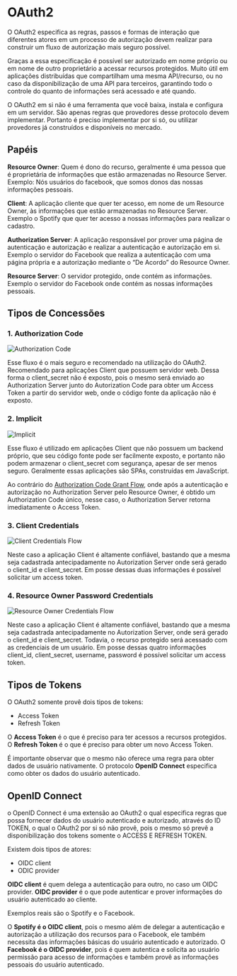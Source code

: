 # OAuth2

O OAuth2 especifica as regras, passos e formas de interação que diferentes atores em um processo de autorização devem realizar para construir um fluxo de autorização mais seguro possível.

Graças a essa especificação é possível ser autorizado em nome próprio ou em nome de outro proprietário a acessar recursos protegidos. Muito útil em aplicações distribuídas que compartilham uma mesma API/recurso, ou no caso da disponibilização de uma API para terceiros, garantindo todo o controle do quanto de informações será acessado e até quando.

O OAuth2 em si não é uma ferramenta que você baixa, instala e configura em um servidor. São apenas regras que provedores desse protocolo devem implementar. Portanto é preciso implementar por si só, ou utilizar provedores já construídos e disponíveis no mercado.

## Papéis

**Resource Owner**: Quem é dono do recurso, geralmente é uma pessoa que é proprietária de informações que estão armazenadas no Resource Server. Exemplo: Nós usuários do facebook, que somos donos das nossas informações pessoais.

**Client**: A aplicação cliente que quer ter acesso, em nome de um Resource Owner, às informações que estão armazenadas no Resource Server. Exemplo o Spotify que quer ter acesso a nossas informações para realizar o cadastro.

**Authorization Server**: A aplicação responsável por prover uma página de autenticação e autorização e realizar a autenticação e autorização em si. Exemplo o servidor do Facebook que realiza a autenticação com uma página própria e a autorização mediante o “De Acordo” do Resource Owner.

**Resource Server**: O servidor protegido, onde contém as informações. Exemplo o servidor do Facebook onde contém as nossas informações pessoais.

## Tipos de Concessões

### 1. Authorization Code <a href="authorization_code_grant_flow"></a>

![Authorization Code](/authorization_code.png)

Esse fluxo é o mais seguro e recomendado na utilização do OAuth2. Recomendado para aplicações Client que possuem servidor web. Dessa forma o client_secret não é exposto, pois o mesmo será enviado ao Authorization Server junto do Autorization Code para obter um Access Token a partir do servidor web, onde o código fonte da aplicação não é exposto.

### 2. Implicit

![Implicit](/implicit_grant_flow.png)

Esse fluxo é utilizado em aplicações Client que não possuem um backend próprio, que seu código fonte pode ser facilmente exposto, e portanto não podem armazenar o client_secret com segurança, apesar de ser menos seguro. Geralmente essas aplicações são SPAs, construídas em JavaScript. 

Ao contrário do [Authorization Code Grant Flow](#authorization_code_grant_flow), onde após a autenticação e autorização no Authorization Server pelo Resource Owner, é obtido um Authorization Code único, nesse caso, o Authorization Server retorna imediatamente o Access Token.

### 3. Client Credentials

![Client Credentials Flow](/client_credentials.png)

Neste caso a aplicação Client é altamente confiável, bastando que a mesma seja cadastrada antecipadamente no Autorization Server onde será gerado o client_id e client_secret. Em posse dessas duas informações é possível solicitar um access token.

### 4. Resource Owner Password Credentials

![Resource Owner Credentials Flow](/resource_owner_password_credentials.png)

Neste caso a aplicação Client é altamente confiável, bastando que a mesma seja cadastrada antecipadamente no Autorization Server, onde será gerado o client_id e client_secret. Todavia, o recurso protegido será acessado com as credenciais de um usuário. Em posse dessas quatro informações client_id, client_secret, username, password é possível solicitar um access token.


## Tipos de Tokens

O OAuth2 somente provê dois tipos de tokens:

- Access Token
- Refresh Token

O **Access Token** é o que é preciso para ter acessos a recursos protegidos.  
O **Refresh Token** é o que é preciso para obter um novo Access Token.

É importante observar que o mesmo não oferece uma regra para obter dados de usuário nativamente. O protocolo **OpenID Connect** especifica como obter os dados do usuário autenticado.

## OpenID Connect

o OpenID Connect é uma extensão ao OAuth2 o qual especifica regras que possa fornecer dados do usuário autenticado e autorizado, através do ID TOKEN, o qual o OAuth2 por si só não provê, pois o mesmo só prevê a disponibilização dos tokens  somente o ACCESS E REFRESH TOKEN.

Existem dois tipos de atores:

- OIDC client
- ODIC provider

**OIDC client** é quem delega a autenticação para outro, no caso um OIDC provider.
**OIDC provider** é o que pode autenticar e prover informações do usuário autenticado ao cliente.

Exemplos reais são o Spotify e o Facebook.  

O __Spotify é o OIDC client__, pois o mesmo além de delegar a autenticação e autorização a utilização dos recursos para o Facebook, ele também necessita das informações básicas do usuário autenticado e autorizado.
O __Facebook é o OIDC provider__, pois é quem autentica e solicita ao usuário permissão para acesso de informações e também provê as informações pessoais do usuário autenticado.

